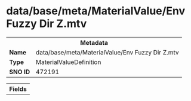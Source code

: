 <h1>data/base/meta/MaterialValue/Env Fuzzy Dir Z.mtv</h1><table><tr><th colspan="100%">Metadata</th></tr><tr><td><b>Name</b></td><td>data/base/meta/MaterialValue/Env Fuzzy Dir Z.mtv</td></tr><tr><td><b>Type</b></td><td>MaterialValueDefinition</td></tr><tr><td><b>SNO ID</b></td><td>472191</td></tr></table>

<table><tr><th colspan="100%">Fields</th></tr></table>

